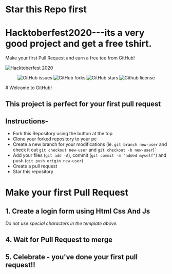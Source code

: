 # Star this Repo first

# Hacktoberfest2020---its a very good project and get a free tshirt.

Make your first Pull Request and earn a free tee from GitHub!

![Hacktoberfest 2020](osc_hacktoberfest2020.png)


<p align="center">
   <img alt="GitHub issues" src="https://img.shields.io/github/issues/OpenSouceCode/Hacktoberfest2020"></a>
   <img alt="GitHub forks" src="https://img.shields.io/github/issues/OpenSouceCode/Hacktoberfest2020"></a>
   <img alt="GitHub stars" src="https://img.shields.io/github/stars/OpenSouceCode/Hacktoberfest2020"></a>
   <img alt="Github license" src="https://img.shields.io/github/license/OpenSouceCode/Hacktoberfest2020"></a>
</p>
# Welcome to GitHub!

## This project is perfect for your first pull request

## Instructions-

- Fork this Repository using the button at the top
- Clone your forked repository to your pc
- Create a new branch for your modifications (ie. `git branch new-user` and check it out `git checkout new-user` and `git checkout -b new-user`)`
- Add your files (`git add -A`), commit (`git commit -m "added myself"`) and push (`git push origin new-user`)
- Create a pull request
- Star this repository

#  Make your first Pull Request

## 1. Create a login form using Html Css And Js



_Do not use special characters in the template above._

## 4. Wait for Pull Request to merge

## 5. Celebrate - you've done your first pull request!!

